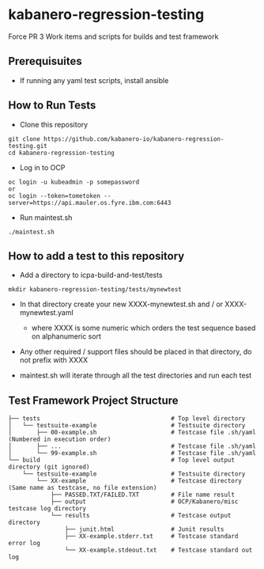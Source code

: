 # kabanero-regression-testing
Force PR 3
Work items and scripts for builds and test framework

## Prerequisuites
- If running any yaml test scripts, install ansible 

## How to Run Tests
- Clone this repository

```
git clone https://github.com/kabanero-io/kabanero-regression-testing.git
cd kabanero-regression-testing
```

- Log in to OCP

```
oc login -u kubeadmin -p somepassword
or
oc login --token=tometoken --server=https://api.mauler.os.fyre.ibm.com:6443
```

- Run maintest.sh

```
./maintest.sh
```

## How to add a test to this repository
- Add a directory to icpa-build-and-test/tests

```
mkdir kabanero-regression-testing/tests/mynewtest
```

- In that directory create your new XXXX-mynewtest.sh and / or XXXX-mynewtest.yaml
  - where XXXX is some numeric which orders the test sequence based on alphanumeric sort

- Any other required / support files should be placed in that directory, do not prefix with XXXX
- maintest.sh will iterate through all the test directories and run each test

## Test Framework Project Structure
```
├── tests                                     # Top level directory
│   └── testsuite-example                     # Testsuite directory
│       ├── 00-example.sh                     # Testcase file .sh/yaml (Numbered in execution order)
│       ├── ...                               # Testcase file .sh/yaml
│       └── 99-example.sh                     # Testcase file .sh/yaml
└── build                                     # Top level output directory (git ignored)
    └── testsuite-example                     # Testsuite directory
        └── XX-example                        # Testcase directory (Same name as testcase, no file extension)
            ├── PASSED.TXT/FAILED.TXT         # File name result
            ├── output                        # OCP/Kabanero/misc testcase log directory
            └── results                       # Testcase output directory
                ├── junit.html                # Junit results
                ├── XX-example.stderr.txt     # Testcase standard error log
                └── XX-example.stdeout.txt    # Testcase standard out log
```
